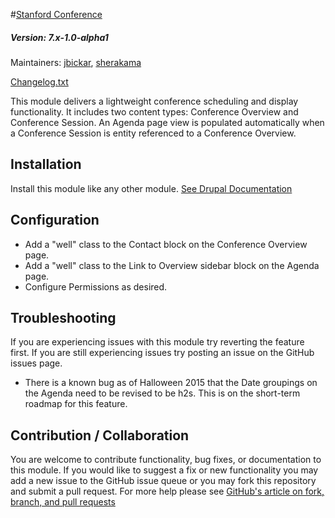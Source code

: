 #[Stanford Conference](https://github.com/SU-SWS/stanford_conference)
##### Version: 7.x-1.0-alpha1

Maintainers: [jbickar](https://github.com/jbickar), [sherakama](https://github.com/sherakama)

[Changelog.txt](CHANGELOG.txt)

This module delivers a lightweight conference scheduling and display functionality. It includes two content types: Conference Overview and Conference Session. An Agenda page view is populated automatically when a Conference Session is entity referenced to a Conference Overview.

Installation
---

Install this module like any other module. [See Drupal Documentation](https://drupal.org/documentation/install/modules-themes/modules-7)

Configuration
---

* Add a "well" class to the Contact block on the Conference Overview page.
* Add a "well" class to the Link to Overview sidebar block on the Agenda page.
* Configure Permissions as desired.

Troubleshooting
---

If you are experiencing issues with this module try reverting the feature first. If you are still experiencing issues try posting an issue on the GitHub issues page.

* There is a known bug as of Halloween 2015 that the Date groupings on the Agenda need to be revised to be h2s. This is on the short-term roadmap for this feature.

Contribution / Collaboration
---

You are welcome to contribute functionality, bug fixes, or documentation to this module. If you would like to suggest a fix or new functionality you may add a new issue to the GitHub issue queue or you may fork this repository and submit a pull request. For more help please see [GitHub's article on fork, branch, and pull requests](https://help.github.com/articles/using-pull-requests)
